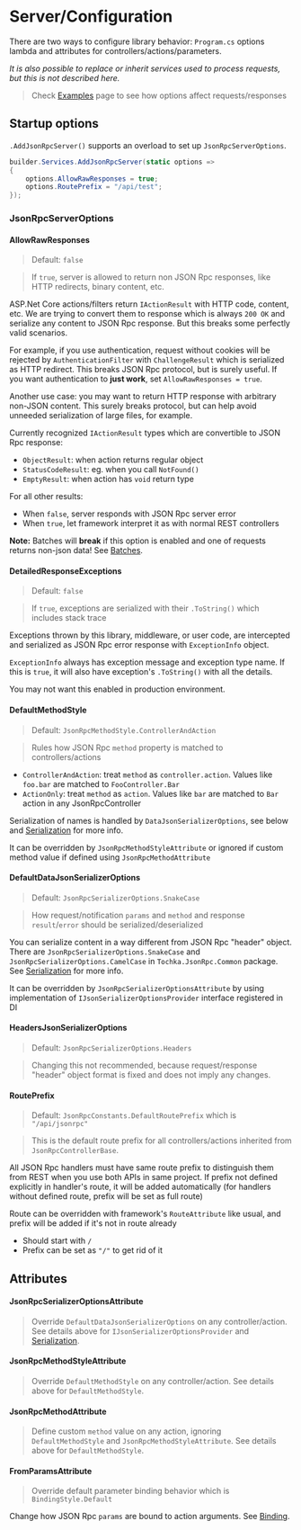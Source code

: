 # Server/Configuration

There are two ways to configure library behavior: `Program.cs` options lambda and attributes for controllers/actions/parameters.

*It is also possible to replace or inherit services used to process requests, but this is not described here.*

> Check [Examples](examples) page to see how options affect requests/responses

## Startup options

`.AddJsonRpcServer()` supports an overload to set up `JsonRpcServerOptions`.

```cs
builder.Services.AddJsonRpcServer(static options =>
{
    options.AllowRawResponses = true;
    options.RoutePrefix = "/api/test";
});
```

### JsonRpcServerOptions

#### AllowRawResponses

> Default: `false`

> If `true`, server is allowed to return non JSON Rpc responses, like HTTP redirects, binary content, etc.

ASP.Net Core actions/filters return `IActionResult` with HTTP code, content, etc.
We are trying to convert them to response which is always `200 OK` and serialize any content to JSON Rpc response.
But this breaks some perfectly valid scenarios.

For example, if you use authentication, request without cookies will be rejected by `AuthenticationFilter` with `ChallengeResult` which is serialized as
HTTP redirect. This breaks JSON Rpc protocol, but is surely useful. If you want authentication to **just work**, set `AllowRawResponses = true`.

Another use case: you may want to return HTTP response with arbitrary non-JSON content. This surely breaks protocol,
but can help avoid unneeded serialization of large files, for example.

Currently recognized `IActionResult` types which are convertible to JSON Rpc response:

* `ObjectResult`: when action returns regular object
* `StatusCodeResult`: eg. when you call `NotFound()`
* `EmptyResult`: when action has `void` return type

For all other results:

* When `false`, server responds with JSON Rpc server error
* When `true`, let framework interpret it as with normal REST controllers

**Note:** Batches will **break** if this option is enabled and one of requests returns non-json data! See [Batches](batches).

#### DetailedResponseExceptions

> Default: `false`

> If `true`, exceptions are serialized with their `.ToString()` which includes stack trace

Exceptions thrown by this library, middleware, or user code, are intercepted and serialized as JSON Rpc error response with `ExceptionInfo` object.

`ExceptionInfo` always has exception message and exception type name.
If this is `true`, it will also have exception's `.ToString()` with all the details.

You may not want this enabled in production environment.

#### DefaultMethodStyle

> Default: `JsonRpcMethodStyle.ControllerAndAction`

> Rules how JSON Rpc `method` property is matched to controllers/actions

* `ControllerAndAction`: treat `method` as `controller.action`. Values like `foo.bar` are matched to `FooController.Bar`
* `ActionOnly`: treat `method` as `action`. Values like `bar` are matched to `Bar` action in any JsonRpcController

Serialization of names is handled by `DataJsonSerializerOptions`, see below and [Serialization](serialization) for more info.

It can be overridden by `JsonRpcMethodStyleAttribute` or ignored if custom method value if defined using `JsonRpcMethodAttribute`

#### DefaultDataJsonSerializerOptions

> Default: `JsonRpcSerializerOptions.SnakeCase`

> How request/notification `params` and `method` and response `result`/`error` should be serialized/deserialized

You can serialize content in a way different from JSON Rpc "header" object.
There are `JsonRpcSerializerOptions.SnakeCase` and `JsonRpcSerializerOptions.CamelCase` in `Tochka.JsonRpc.Common` package.
See [Serialization](serialization) for more info.

It can be overridden by `JsonRpcSerializerOptionsAttribute` by using implementation of `IJsonSerializerOptionsProvider` interface registered in DI

#### HeadersJsonSerializerOptions

> Default: `JsonRpcSerializerOptions.Headers`

> Changing this not recommended, because request/response "header" object format is fixed and does not imply any changes.

#### RoutePrefix

> Default: `JsonRpcConstants.DefaultRoutePrefix` which is `"/api/jsonrpc"`

> This is the default route prefix for all controllers/actions inherited from `JsonRpcControllerBase`.

All JSON Rpc handlers must have same route prefix to distinguish them from REST when you use both APIs in same project. If prefix not defined explicitly in handler's route, it will be added automatically (for handlers without defined route, prefix will be set as full route)

Route can be overridden with framework's `RouteAttribute` like usual, and prefix will be added if it's not in route already

* Should start with `/`
* Prefix can be set as `"/"` to get rid of it

## Attributes

#### JsonRpcSerializerOptionsAttribute

> Override `DefaultDataJsonSerializerOptions` on any controller/action. See details above for `IJsonSerializerOptionsProvider` and [Serialization](serialization).

#### JsonRpcMethodStyleAttribute

> Override `DefaultMethodStyle` on any controller/action. See details above for `DefaultMethodStyle`.

#### JsonRpcMethodAttribute

> Define custom `method` value on any action, ignoring `DefaultMethodStyle` and `JsonRpcMethodStyleAttribute`. See details above for `DefaultMethodStyle`.

#### FromParamsAttribute

> Override default parameter binding behavior which is `BindingStyle.Default`

Change how JSON Rpc `params` are bound to action arguments. See [Binding](binding).
